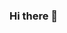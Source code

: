### Hi there 👋

<!--
**numerimohammed0/numerimohammed0** is a ✨ _special_ ✨ repository because its `README.md` (this file) appears on your GitHub profile.

Here are some ideas to get you started:

- 🌱 I’m currently learning at ALX.SE
- 👯 I’m looking to collaborate on ...
- 🤔 I’m looking for help with peers..
- 💬 Ask me about ALX.software engineer
-->
